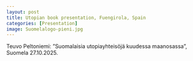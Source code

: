 ```yaml
---
layout: post
title: Utopian book presentation, Fuengirola, Spain
categories: [Presentation]
image: Suomelalogo-pieni.jpg
---
```

Teuvo Peltoniemi: ”Suomalaisia utopiayhteisöjä kuudessa maanosassa”, Suomela 27.10.2025.   

